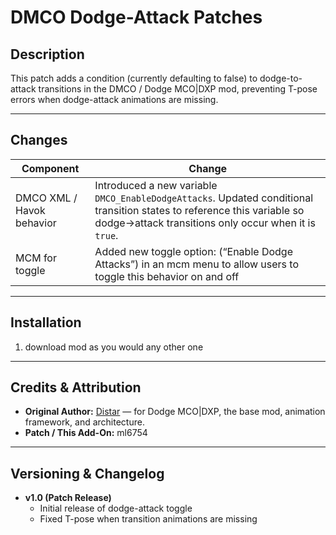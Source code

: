 # DMCO Dodge-Attack Patches

## Description  
This patch adds a condition (currently defaulting to false) to dodge-to-attack transitions in the DMCO / Dodge MCO|DXP mod, preventing T-pose errors when dodge-attack animations are missing.

---

## Changes  

| Component | Change |
|---|---|
| DMCO XML / Havok behavior | Introduced a new variable `DMCO_EnableDodgeAttacks`. Updated conditional transition states to reference this variable so dodge→attack transitions only occur when it is `true`. |
| MCM for toggle | Added new toggle option: (“Enable Dodge Attacks”) in an mcm menu to allow users to toggle this behavior on and off |
---

## Installation

1. download mod as you would any other one

---

## Credits & Attribution

- **Original Author:** [Distar](https://www.distaranimation.com/mods/dodge) — for Dodge MCO|DXP, the base mod, animation framework, and architecture.  
- **Patch / This Add-On:** ml6754  
---

## Versioning & Changelog

- **v1.0 (Patch Release)**  
  - Initial release of dodge-attack toggle  
  - Fixed T-pose when transition animations are missing  
